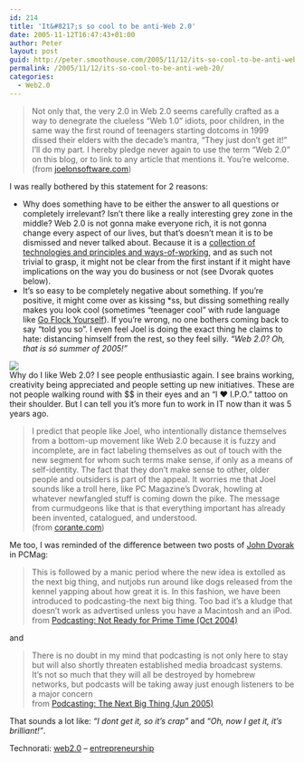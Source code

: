 ```yaml
---
id: 214
title: 'It&#8217;s so cool to be anti-Web 2.0'
date: 2005-11-12T16:47:43+01:00
author: Peter
layout: post
guid: http://peter.smoothouse.com/2005/11/12/its-so-cool-to-be-anti-web-20/
permalink: /2005/11/12/its-so-cool-to-be-anti-web-20/
categories:
  - Web2.0
---
```

> Not only that, the very 2.0 in Web 2.0 seems carefully crafted as a way to denegrate the clueless &#8220;Web 1.0&#8221; idiots, poor children, in the same way the first round of teenagers starting dotcoms in 1999 dissed their elders with the decade&#8217;s mantra, &#8220;They just don&#8217;t get it!&#8221;  
> I&#8217;ll do my part. I hereby pledge never again to use the term &#8220;Web 2.0&#8221; on this blog, or to link to any article that mentions it. You&#8217;re welcome.  
> (from [joelonsoftware.com](http://www.joelonsoftware.com/items/2005/10/21.html))

I was really bothered by this statement for 2 reasons:

  * Why does something have to be either the answer to all questions or completely irrelevant? Isn&#8217;t there like a really interesting grey zone in the middle? Web 2.0 is not gonna make everyone rich, it is not gonna change every aspect of our lives, but that&#8217;s doesn&#8217;t mean it is to be dismissed and never talked about. Because it is a [collection of technologies and principles and ways-of-working](http://blog.forret.com/blog/2005/09/web-20-mememap-overview.html), and as such not trivial to grasp, it might not be clear from the first instant if it might have implications on the way you do business or not (see Dvorak quotes below).
  * It&#8217;s so easy to be completely negative about something. If you&#8217;re positive, it might come over as kissing *ss, but dissing something really makes you look cool (sometimes &#8220;teenager cool&#8221; with rude language like [Go Flock Yourself](http://flocksucks.wordpress.com/)). If you&#8217;re wrong, no one bothers coming back to say &#8220;told you so&#8221;. I even feel Joel is doing the exact thing he claims to hate: distancing himself from the rest, so they feel silly. _&#8220;Web 2.0? Oh, that is só summer of 2005!&#8221;_

[<img src="http://static.flickr.com/28/47674175_6886af3e57_m.jpg" border="0" />](http://www.flickr.com/photos/pforret/47674175)  
Why do I like Web 2.0? I see people enthusiastic again. I see brains working, creativity being appreciated and people setting up new initiatives. These are not people walking round with $$ in their eyes and an &#8220;I ♥ I.P.O.&#8221; tattoo on their shoulder. But I can tell you it&#8217;s more fun to work in IT now than it was 5 years ago.

> I predict that people like Joel, who intentionally distance themselves from a bottom-up movement like Web 2.0 because it is fuzzy and incomplete, are in fact labeling themselves as out of touch with the new segment for whom such terms make sense, if only as a means of self-identity. The fact that they don&#8217;t make sense to other, older people and outsiders is part of the appeal. It worries me that Joel sounds like a troll here, like PC Magazine&#8217;s Dvorak, howling at whatever newfangled stuff is coming down the pike. The message from curmudgeons like that is that everything important has already been invented, catalogued, and understood.  
> (from [corante.com](http://www.corante.com/getreal/archives/2005/11/09/joel_spolsky_on_web_20_the_antihype_is_thickening.php))

Me too, I was reminded of the difference between two posts of [John Dvorak](http://www.pcmag.com/category2/0,1874,3574,00.asp) in PCMag:

> This is followed by a manic period where the new idea is extolled as the next big thing, and nutjobs run around like dogs released from the kennel yapping about how great it is. In this fashion, we have been introduced to podcasting-the next big thing. Too bad it&#8217;s a kludge that doesn&#8217;t work as advertised unless you have a Macintosh and an iPod.  
> from [Podcasting: Not Ready for Prime Time (Oct 2004)](http://www.pcmag.com/article2/0,1759,1682993,00.asp)

and

> There is no doubt in my mind that podcasting is not only here to stay but will also shortly threaten established media broadcast systems. It&#8217;s not so much that they will all be destroyed by homebrew networks, but podcasts will be taking away just enough listeners to be a major concern  
> from [Podcasting: The Next Big Thing (Jun 2005)](http://www.pcmag.com/article2/0,1759,1855908,00.asp)

That sounds a lot like: _&#8220;I dont get it, so it&#8217;s crap&#8221;_ and _&#8220;Oh, now I get it, it&#8217;s brilliant!&#8221;_.

Technorati: <a href="http://technorati.com/tag/web2.0" rel="tag">web2.0</a> &#8211; <a href="http://technorati.com/tag/entrepreneurship" rel="tag">entrepreneurship</a>